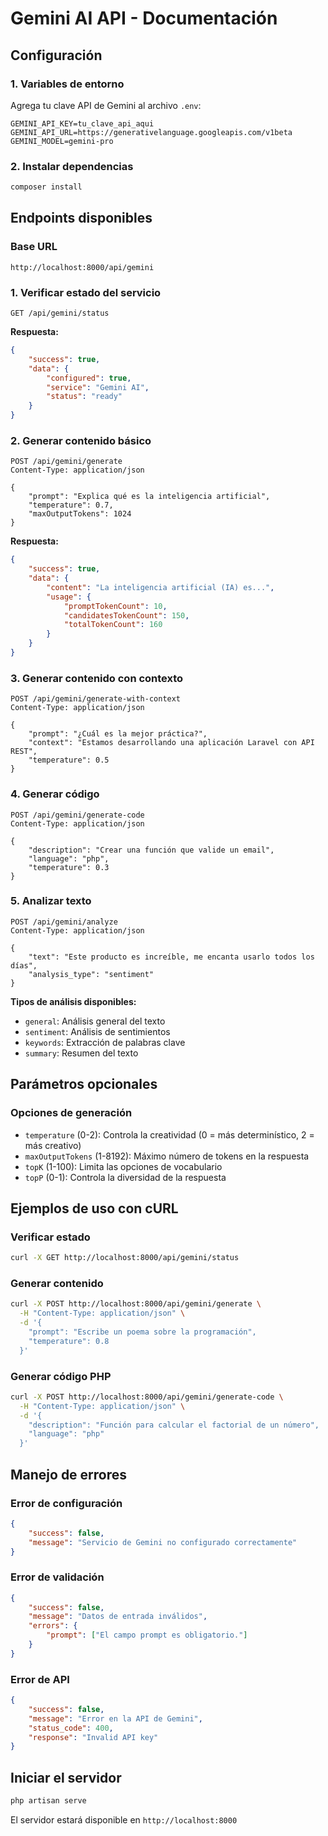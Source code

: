 # Gemini AI API - Documentación

## Configuración

### 1. Variables de entorno
Agrega tu clave API de Gemini al archivo `.env`:

```env
GEMINI_API_KEY=tu_clave_api_aqui
GEMINI_API_URL=https://generativelanguage.googleapis.com/v1beta
GEMINI_MODEL=gemini-pro
```

### 2. Instalar dependencias
```bash
composer install
```

## Endpoints disponibles

### Base URL
```
http://localhost:8000/api/gemini
```

### 1. Verificar estado del servicio
```http
GET /api/gemini/status
```

**Respuesta:**
```json
{
    "success": true,
    "data": {
        "configured": true,
        "service": "Gemini AI",
        "status": "ready"
    }
}
```

### 2. Generar contenido básico
```http
POST /api/gemini/generate
Content-Type: application/json

{
    "prompt": "Explica qué es la inteligencia artificial",
    "temperature": 0.7,
    "maxOutputTokens": 1024
}
```

**Respuesta:**
```json
{
    "success": true,
    "data": {
        "content": "La inteligencia artificial (IA) es...",
        "usage": {
            "promptTokenCount": 10,
            "candidatesTokenCount": 150,
            "totalTokenCount": 160
        }
    }
}
```

### 3. Generar contenido con contexto
```http
POST /api/gemini/generate-with-context
Content-Type: application/json

{
    "prompt": "¿Cuál es la mejor práctica?",
    "context": "Estamos desarrollando una aplicación Laravel con API REST",
    "temperature": 0.5
}
```

### 4. Generar código
```http
POST /api/gemini/generate-code
Content-Type: application/json

{
    "description": "Crear una función que valide un email",
    "language": "php",
    "temperature": 0.3
}
```

### 5. Analizar texto
```http
POST /api/gemini/analyze
Content-Type: application/json

{
    "text": "Este producto es increíble, me encanta usarlo todos los días",
    "analysis_type": "sentiment"
}
```

**Tipos de análisis disponibles:**
- `general`: Análisis general del texto
- `sentiment`: Análisis de sentimientos
- `keywords`: Extracción de palabras clave
- `summary`: Resumen del texto

## Parámetros opcionales

### Opciones de generación
- `temperature` (0-2): Controla la creatividad (0 = más determinístico, 2 = más creativo)
- `maxOutputTokens` (1-8192): Máximo número de tokens en la respuesta
- `topK` (1-100): Limita las opciones de vocabulario
- `topP` (0-1): Controla la diversidad de la respuesta

## Ejemplos de uso con cURL

### Verificar estado
```bash
curl -X GET http://localhost:8000/api/gemini/status
```

### Generar contenido
```bash
curl -X POST http://localhost:8000/api/gemini/generate \
  -H "Content-Type: application/json" \
  -d '{
    "prompt": "Escribe un poema sobre la programación",
    "temperature": 0.8
  }'
```

### Generar código PHP
```bash
curl -X POST http://localhost:8000/api/gemini/generate-code \
  -H "Content-Type: application/json" \
  -d '{
    "description": "Función para calcular el factorial de un número",
    "language": "php"
  }'
```

## Manejo de errores

### Error de configuración
```json
{
    "success": false,
    "message": "Servicio de Gemini no configurado correctamente"
}
```

### Error de validación
```json
{
    "success": false,
    "message": "Datos de entrada inválidos",
    "errors": {
        "prompt": ["El campo prompt es obligatorio."]
    }
}
```

### Error de API
```json
{
    "success": false,
    "message": "Error en la API de Gemini",
    "status_code": 400,
    "response": "Invalid API key"
}
```

## Iniciar el servidor

```bash
php artisan serve
```

El servidor estará disponible en `http://localhost:8000`
